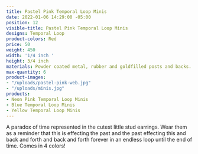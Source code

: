```yaml
---
title: Pastel Pink Temporal Loop Minis
date: 2022-01-06 14:29:00 -05:00
position: 12
visible-title: Pastel Pink Temporal Loop Minis
designs: Temporal Loop
product-colors: Red
price: 50
weight: 450
width: '1/4 inch '
height: 3/4 inch
materials: Powder coated metal, rubber and goldfilled posts and backs.
max-quantity: 6
product-images:
- "/uploads/pastel-pink-web.jpg"
- "/uploads/minis.jpg"
products:
- Neon Pink Temporal Loop Minis
- Blue Temporal Loop Minis
- Yellow Temporal Loop Minis
---
```


A paradox of time represented in the cutest little stud earrings. Wear them as a reminder that this is effecting the past and the past effecting this and back and forth and back and forth forever in an endless loop until the end of time. Comes in 4 colors!